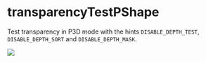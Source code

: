 # transparencyTestPShape

Test transparency in P3D mode 
with the hints `DISABLE_DEPTH_TEST`,
`DISABLE_DEPTH_SORT` and `DISABLE_DEPTH_MASK`.

![](https://raw.githubusercontent.com/hamoid/Fun-Programming/master/processing/ideas/2018/10/transparencyTestPShape/thumb.jpg)

